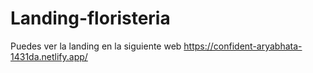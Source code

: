 # Landing-floristeria

Puedes ver la landing en la siguiente web https://confident-aryabhata-1431da.netlify.app/
